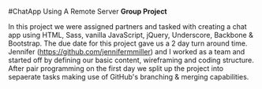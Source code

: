 #ChatApp Using A Remote Server
**Group Project** 

In this project we were assigned partners and tasked with creating a chat app using HTML, Sass, vanilla JavaScript, jQuery, Underscore, Backbone & Bootstrap. The due date for this project gave us a 2 day turn around time. Jennifer (<https://github.com/jennifermmiller>) and I worked as a team and started off by defining our basic content, wireframing and coding structure. After pair programming on the first day we split up the project into sepaerate tasks making use of GitHub's branching & merging capabilities. 
